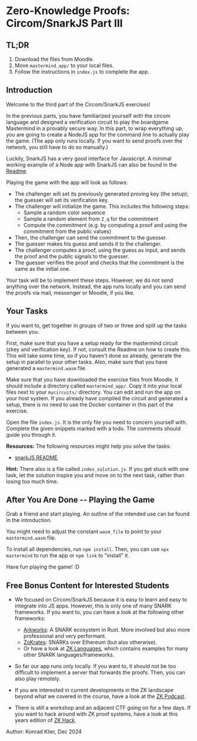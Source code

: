 # Zero-Knowledge Proofs: Circom/SnarkJS Part III

## TL;DR

1. Download the files from Moodle.
2. Move `mastermind_app/` to your local files.
3. Follow the instructions in `index.js` to complete the app.

## Introduction

Welcome to the third part of the Circom/SnarkJS exercises!

In the previous parts, you have familiarized yourself with the circom language and designed a verification circuit to play the boardgame Mastermind in a provably secure way. In this part, to wrap everything up, you are going to create a NodeJS app for the command line to actually play the game. (The app only runs locally. If you want to send proofs over the network, you still have to do so manually.)

Luckily, SnarkJS has a very good interface for Javascript. A minimal working example of a Node app with SnarkJS can also be found in the [Readme](https://github.com/iden3/snarkjs).

Playing the game with the app will look as follows:

- The challenger will set its previously generated proving key (the setup); the guesser will set its verification key.
- The challenger will initialize the game. This includes the following steps:
    - Sample a random color sequence
    - Sample a random element from `Z_q` for the commitment
    - Compute the commitment (e.g. by computing a proof and using the commitment from the public values)
- Then, the challenger can send the commitment to the guesser.
- The guesser makes his guess and sends it to the challenger.
- The challenger computes a proof, using the guess as input, and sends the proof and the public signals to the guesser.
- The guesser verifies the proof and checks that the commitment is the same as the initial one.

Your task will be to implement these steps. However, we do not send anything over the network. Instead, the app runs locally and you can send the proofs via mail, messenger or Moodle, if you like.

## Your Tasks

If you want to, get together in groups of two or three and split up the tasks between you.

First, make sure that you have a setup ready for the mastermind circuit (zkey and verification key). If not, consult the Readme on how to create this. This will take some time, so if you haven't done so already, generate the setup in parallel to your other tasks. Also, make sure that you have generated a `mastermind.wasm` file.

Make sure that you have downloaded the exercise files from Moodle. It should include a directory called `mastermind_app/`. Copy it into your local files next to your `mycircuits/` directory. You can edit and run the app on your host system. If you already have compiled the circuit and generated a setup, there is no need to use the Docker container in this part of the exercise.

Open the file `index.js`. It is the only file you need to concern yourself with. Complete the given snippets marked with a todo. The comments should guide you through it.

**Resources:**
The following resources might help you solve the tasks:

- [snarkJS README](https://github.com/iden3/snarkjs/blob/master/README.md)

**Hint:**
There also is a file called `index_solution.js`. If you get stuck with one task, let the solution inspire you and move on to the next task, rather than losing too much time.

## After You Are Done -- Playing the Game

Grab a friend and start playing. An outline of the intended use can be found in the introduction.

You might need to adjust the constant `wasm_file` to point to your `mastermind.wasm` file.

To install all dependencies, run `npm install`. Then, you can use `npx mastermind` to run the app or `npm link` to "install" it.

Have fun playing the game! :D

## Free Bonus Content for Interested Students

- We focused on Circom/SnarkJS because it is easy to learn and easy to integrate into JS apps. However, this is only one of many SNARK frameworks. If you want to, you can have a look at the following other frameworks:
    - [Arkworks](https://github.com/arkworks-rs): A SNARK ecosystem in Rust. More involved but also more professional and very performant.
    - [ZoKrates](https://zokrates.github.io/introduction.html): SNARKs over Ethereum (but also otherwise).
    - Or have a look at [ZK Languages](https://github.com/microbecode/zk-languages), which contains examples for many other SNARK languages/frameworks.

- So far our app runs only locally. If you want to, it should not be too difficult to implement a server that forwards the proofs. Then, you can also play remotely.

- If you are interested in current developments in the ZK landscape beyond what we covered in the course, have a look at the [ZK Podcast](https://zeroknowledge.fm/).

- There is still a workshop and an adjacent CTF going on for a few days. If you want to hack around with ZK proof systems, have a look at this years edition of [ZK Hack](https://zkhack.dev/).

Author: Konrad Klier, Dec 2024
